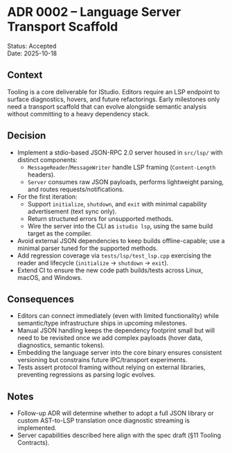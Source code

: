 # ADR 0002 – Language Server Transport Scaffold
Status: Accepted  
Date: 2025-10-18

## Context

Tooling is a core deliverable for IStudio. Editors require an LSP endpoint to surface diagnostics, hovers, and future refactorings. Early milestones only need a transport scaffold that can evolve alongside semantic analysis without committing to a heavy dependency stack.

## Decision

- Implement a stdio-based JSON-RPC 2.0 server housed in `src/lsp/` with distinct components:
  - `MessageReader`/`MessageWriter` handle LSP framing (`Content-Length` headers).
  - `Server` consumes raw JSON payloads, performs lightweight parsing, and routes requests/notifications.
- For the first iteration:
  - Support `initialize`, `shutdown`, and `exit` with minimal capability advertisement (text sync only).
  - Return structured errors for unsupported methods.
  - Wire the server into the CLI as `istudio lsp`, using the same build target as the compiler.
- Avoid external JSON dependencies to keep builds offline-capable; use a minimal parser tuned for the supported methods.
- Add regression coverage via `tests/lsp/test_lsp.cpp` exercising the reader and lifecycle (`initialize` → `shutdown` → `exit`).
- Extend CI to ensure the new code path builds/tests across Linux, macOS, and Windows.

## Consequences

- Editors can connect immediately (even with limited functionality) while semantic/type infrastructure ships in upcoming milestones.
- Manual JSON handling keeps the dependency footprint small but will need to be revisited once we add complex payloads (hover data, diagnostics, semantic tokens).
- Embedding the language server into the core binary ensures consistent versioning but constrains future IPC/transport experiments.
- Tests assert protocol framing without relying on external libraries, preventing regressions as parsing logic evolves.

## Notes

- Follow-up ADR will determine whether to adopt a full JSON library or custom AST-to-LSP translation once diagnostic streaming is implemented.
- Server capabilities described here align with the spec draft (§11 Tooling Contracts).
